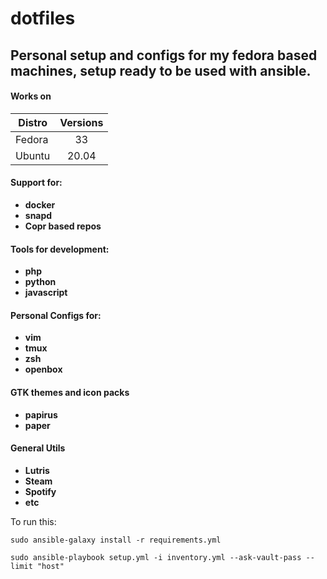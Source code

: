 # dotfiles

## Personal setup and configs for my fedora based machines, setup ready to be used with ansible.

#### Works on

| Distro | Versions |
| ------ | :------: |
| Fedora |    33    |
| Ubuntu |    20.04    |
#### Support for:

- **docker**
- **snapd**
- **Copr based repos**

#### Tools for development:

- **php**
- **python**
- **javascript**

#### Personal Configs for:

- **vim**
- **tmux**
- **zsh**
- **openbox**

#### GTK themes and icon packs

- **papirus**
- **paper**

#### General Utils

- **Lutris**
- **Steam**
- **Spotify**
- **etc**

To run this:

`sudo ansible-galaxy install -r requirements.yml `

`sudo ansible-playbook setup.yml -i inventory.yml --ask-vault-pass --limit "host"`
